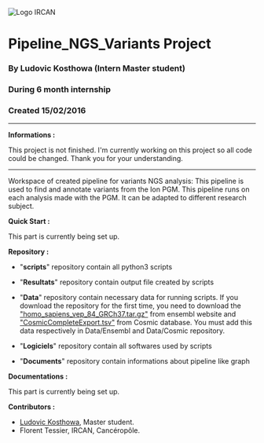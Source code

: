 ![Logo IRCAN](http://ircan.org/images/stories/logo_ircan.png)

# Pipeline_NGS_Variants Project

### By Ludovic Kosthowa (Intern Master student)
### During 6 month internship
### Created 15/02/2016

---
__Informations :__

This project is not finished. I'm currently working on this project so all code could be changed.
Thank you for your understanding.

---

Workspace of created pipeline for variants NGS analysis:
	This pipeline is used to find and annotate variants from the Ion PGM.
	This pipeline runs on each analysis made with the PGM.
	It can be adapted to different research subject.

__Quick Start :__

This part is currently being set up.

__Repository :__
- "__scripts__" repository contain all python3 scripts

- "__Resultats__" repository contain output file created by scripts

- "__Data__" repository contain necessary data for running scripts.
If you download the repository for the first time, you need to download the  ["homo_sapiens_vep_84_GRCh37.tar.gz"](http://ftp.ensembl.org/pub/current_variation/VEP/homo_sapiens_vep_84_GRCh37.tar.gz) from ensembl website and ["CosmicCompleteExport.tsv"](http://cancer.sanger.ac.uk/cosmic/download) from Cosmic database. You must add this data respectively in Data/Ensembl and Data/Cosmic repository.

- "__Logiciels__" repository contain all softwares used by scripts
- "__Documents__" repository contain informations about pipeline like graph

__Documentations :__

This part is currently being set up.

__Contributors :__

* [Ludovic Kosthowa](https://github.com/LudoKt), Master student.
* Florent Tessier, IRCAN, Cancéropôle.
